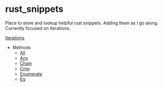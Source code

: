 # rust_snippets

Place to store and lookup helpful rust snippets.  Adding them as I go along.  Currently focused on Iterations.

[Iterations](src/bin/iter)
- Methods
  - [All](src/bin/iter/all.rs)
  - [Any](src/bin/iter/any.rs)
  - [Chain](src/bin/iter/chain.rs)
  - [Cmp](src/bin/iter/cmp.rs)
  - [Enumerate](src/bin/iter/enumerate.rs)
  - [Eq](src/bin/iter/eq.rs)